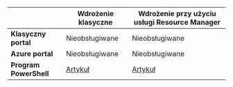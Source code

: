 |  | **Wdrożenie klasyczne** | **Wdrożenie przy użyciu usługi Resource Manager** |
| --- | --- | --- |
| **Klasyczny portal** |Nieobsługiwane |Nieobsługiwane |
| **Azure portal** |Nieobsługiwane |Nieobsługiwane |
| **Program PowerShell** |[Artykuł](../articles/expressroute/expressroute-howto-coexist-classic.md) |[Artykuł](../articles/expressroute/expressroute-howto-coexist-resource-manager.md) |


